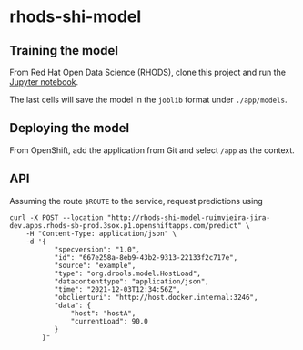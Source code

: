 # rhods-shi-model

## Training the model

From Red Hat Open Data Science (RHODS), clone this project
and run the [Jupyter notebook](notebooks/model-training.ipynb).

The last cells will save the model in the `joblib` format under `./app/models`.

## Deploying the model

From OpenShift, add the application from Git and select `/app` as the context.

## API

Assuming the route `$ROUTE` to the service, request predictions using

```shell
curl -X POST --location "http://rhods-shi-model-ruimvieira-jira-dev.apps.rhods-sb-prod.3sox.p1.openshiftapps.com/predict" \
    -H "Content-Type: application/json" \
    -d '{
           "specversion": "1.0",
           "id": "667e258a-8eb9-43b2-9313-22133f2c717e",
           "source": "example",
           "type": "org.drools.model.HostLoad",
           "datacontenttype": "application/json",
           "time": "2021-12-03T12:34:56Z",
           "obclienturi": "http://host.docker.internal:3246",
           "data": {
               "host": "hostA",
               "currentLoad": 90.0
           }
        }"
```